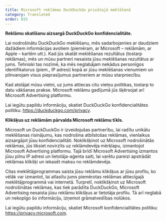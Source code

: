 ```yaml
---
title: Microsoft reklāmas DuckDuckGo privātajā meklēšanā
category: Translated
order: 815
---
```


**Reklāmu skatīšanu aizsargā DuckDuckGo konfidencialitāte.**

Lai nodrošinātu DuckDuckGo meklēšanu, mēs sadarbojamies ar daudziem dažādiem informācijas avotiem (piemēram, ar Microsoft – reklāmām, ar Apple – kartēm utt.). Kad jūs skatāt meklēšanas rezultātus (tostarp reklāmas), mēs un mūsu partneri nesaista jūsu meklēšanas rezultātus ar jums. Tehniski tas nozīmē, ka mēs neglabājam nekādus personīgos identifikatorus (piem., IP adresi) kopā ar jūsu meklēšanas vienumiem un pilnvarojam visus pieprasījumus partneriem ar mūsu starpniecību.

Kad atstājat mūsu vietni, uz jums attiecas citu vietņu politikas, tostarp to datu vākšanas prakse. Microsoft reklāmu gadījumā jūs šķērsojat arī Microsoft Advertising platformu.

Lai iegūtu papildu informāciju, skatiet DuckDuckGo konfidencialitātes politiku: https://duckduckgo.com/privacy.

**Klikšķus uz reklāmām pārvalda Microsoft reklāmu tīkls.**

Microsoft un DuckDuckGo ir izveidojušas partnerību, lai radītu unikālu meklēšanas risinājumu, kas nodrošina atbilstošas reklāmas, vienlaikus aizsargājot jūsu konfidencialitāti. Noklikšķinot uz Microsoft nodrošinātās reklāmas, jūs tiksiet novirzīts uz reklāmdevēja mērķlapu, izmantojot Microsoft Advertising platformu. Tajā brīdī Microsoft Advertising izmantos jūsu pilnu IP adresi un lietotāja-aģenta saiti, lai varētu pareizi apstrādāt reklāmas klikšķi un iekasēt maksu no reklāmdevēja.

Citas meklētājprogrammas saista jūsu reklāmu klikšķus ar jūsu profilu, ko vēlāk var izmantot, lai atlasītu jums piemērotas reklāmas attiecīgajā meklētājprogrammā vai internetā. Turpretī, noklikšķinot uz Microsoft nodrošinātas reklāmas, kas tiek parādīta DuckDuckGo, Microsoft Advertising nesaista jūsu reklāmu klikšķus ar lietotāja profilu. Tā arī neglabā un nekopīgo šo informāciju, izņemot grāmatvedības nolūkos.

Lai iegūtu papildu informāciju, skatiet Microsoft konfidencialitātes politiku: https://privacy.microsoft.com.
